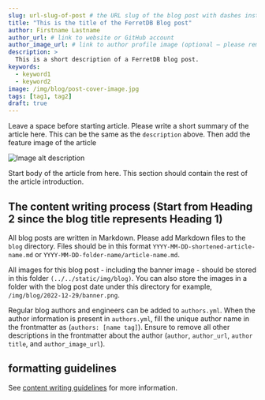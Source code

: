 ```yaml
---
slug: url-slug-of-post # the URL slug of the blog post with dashes instead of spaces
title: "This is the title of the FerretDB Blog post"
author: Firstname Lastname
author_url: # link to website or GitHub account
author_image_url: # link to author profile image (optional – please remove this line if you don't want to use an author image. See below for more info)
description: >
  This is a short description of a FerretDB blog post.
keywords:
  - keyword1
  - keyword2
image: /img/blog/post-cover-image.jpg
tags: [tag1, tag2]
draft: true
---
```


Leave a space before starting article.
Please write a short summary of the article here.
This can be the same as the `description` above.
Then add the feature image of the article

![Image alt description](/img/blog/banner-image.jpg) <!---Please add the path for the image banner (i.e. /img/blog/banner-image.png).-->

<!--truncate-->

Start body of the article from here.
This section should contain the rest of the article introduction.

## The content writing process (Start from Heading 2 since the blog title represents Heading 1)

All blog posts are written in Markdown.
Please add Markdown files to the `blog` directory.
Files should be in this format `YYYY-MM-DD-shortened-article-name.md` or `YYYY-MM-DD-folder-name/article-name.md`.

All images for this blog post - including the banner image - should be stored in this folder `(../../static/img/blog)`.
You can also store the images in a folder with the blog post date under this directory for example, `/img/blog/2022-12-29/banner.png`.

Regular blog authors and engineers can be added to `authors.yml`.
When the author information is present in `authors.yml`, fill the unique author name in the frontmatter as (`authors: [name tag]`).
Ensure to remove all other descriptions in the frontmatter about the author (`author`, `author_url`, `author title`, and `author_image_url`).

## formatting guidelines

See [content writing guidelines](../../docs/contributing/writing-guide.md) for more information.
